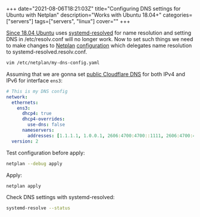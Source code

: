 +++
date="2021-08-06T18:21:03Z"
title="Configuring DNS settings for Ubuntu with Netplan"
description="Works with Ubuntu 18.04+"
categories=["servers"]
tags=["servers", "linux"]
cover=""
+++

[Since 18.04 Ubuntu](https://ubuntu.com/blog/ubuntu-bionic-netplan) uses [systemd-resolved](https://manpages.ubuntu.com/manpages/en/man8/systemd-resolved.service.8.html) for name resolution and setting DNS in /etc/resolv.conf will no longer work.
Now to set such things we need to make changes to [Netplan](https://netplan.io/) [configuration](https://netplan.io/examples/) which delegates name resolution to systemd-resolved.resolv.conf.

```sh
vim /etc/netplan/my-dns-config.yaml
```

Assuming that we are gonna set [public Cloudflare DNS](https://www.cloudflare.com/learning/dns/what-is-1.1.1.1/) for both IPv4 and IPv6 for interface ```ens3```:

```yaml
# This is my DNS config
network:
  ethernets:
    ens3:
      dhcp4: true
      dhcp4-overrides:
        use-dns: false
      nameservers:
        addresses: [1.1.1.1, 1.0.0.1, 2606:4700:4700::1111, 2606:4700:4700::1001]
  version: 2
```

Test configuration before apply:
```sh
netplan --debug apply
```

Apply:
```sh
netplan apply
```

Check DNS settings with systemd-resolved:
```sh
systemd-resolve --status
```